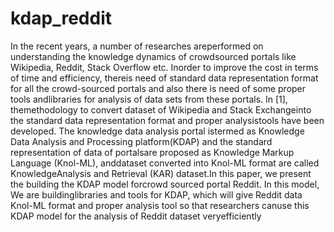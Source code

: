 # kdap_reddit
In  the  recent  years,  a  number  of  researches  areperformed  on  understanding  the  knowledge  dynamics  of  crowdsourced  portals  like  Wikipedia,  Reddit,  Stack  Overflow  etc.  Inorder  to  improve  the  cost  in  terms  of  time  and  efficiency,  thereis need of standard data representation format for all the crowd-sourced portals and also there is need of some proper tools andlibraries  for  analysis  of  data  sets  from  these  portals.  In  [1],  themethodology to convert dataset of Wikipedia and Stack Exchangeinto the standard data representation format and proper analysistools have been developed. The knowledge data analysis portal istermed  as  Knowledge  Data  Analysis  and  Processing  platform(KDAP)   and   the   standard   representation   of   data   of   portalsare  proposed  as  Knowledge  Markup  Language  (Knol-ML),  anddataset  converted  into  Knol-ML  format  are  called  KnowledgeAnalysis  and  Retrieval  (KAR)  dataset.In  this  paper,  we  present  the  building  the  KDAP  model  forcrowd  sourced  portal  Reddit.  In  this  model,  We  are  buildinglibraries and tools for KDAP, which will give Reddit data Knol-ML  format  and  proper  analysis  tool  so  that  researchers  canuse  this  KDAP  model  for  the  analysis  of  Reddit  dataset  veryefficiently
